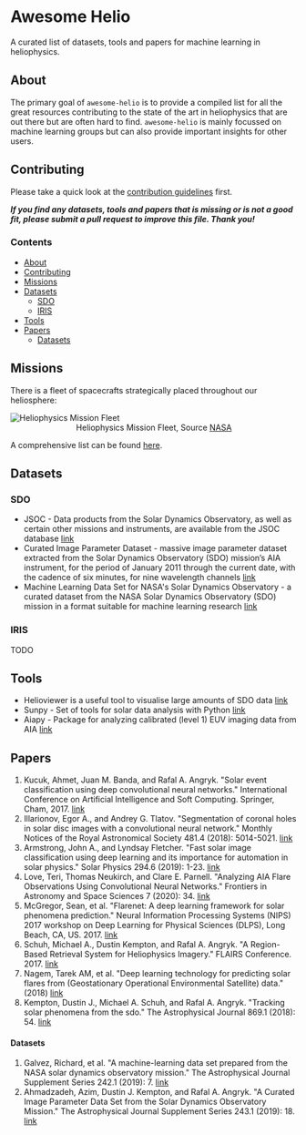 # Awesome Helio  <!-- omit in toc -->

A curated list of datasets, tools and papers for machine learning in heliophysics.

## About

The primary goal of `awesome-helio` is to provide a compiled list for all the great resources contributing to the state of the art in heliophysics that are out there but are often hard to find. `awesome-helio` is mainly focussed on machine learning groups but can also provide important insights for other users.

## Contributing

Please take a quick look at the [contribution guidelines](https://github.com/i4Ds/awesome-helio/blob/master/CONTRIBUTING.md) first.

**_If you find any datasets, tools and papers that is missing or is not a good fit, please submit a pull request to improve this file. Thank you!_**

### Contents  <!-- omit in toc -->

- [About](#about)
- [Contributing](#contributing)
- [Missions](#missions)
- [Datasets](#datasets)
  - [SDO](#sdo)
  - [IRIS](#iris)
- [Tools](#tools)
- [Papers](#papers)
    - [Datasets](#datasets-1)

## Missions

There is a fleet of spacecrafts strategically placed throughout our heliosphere:

<span class="img_container center" style="display: block;">
    <img alt="Heliophysics Mission Fleet" src="../master/images/helio-fleet-01-2021.jpg?raw=true" style="display:block; margin-left: auto; margin-right: auto;" title="caption" />
    <span class="img_caption" style="display: block; text-align: center;">Heliophysics Mission Fleet, Source <a href="https://science.nasa.gov/heliophysics/mission-fleet-diagram">NASA</a></span>
</span>

A comprehensive list can be found [here](https://science.nasa.gov/missions-page?field_division_tid=5&field_phase_tid=All).

## Datasets

### SDO 

- JSOC - Data products from the Solar Dynamics Observatory, as well as certain other missions and instruments, are available from the JSOC database [link](http://jsoc.stanford.edu/)
- Curated Image Parameter Dataset - massive image parameter dataset extracted from the Solar Dynamics Observatory (SDO) mission’s AIA instrument, for the period of January 2011 through the current date, with the cadence of six minutes, for nine wavelength channels [link](http://dmlab.cs.gsu.edu/dmlabapi/isd_docs.html)
- Machine Learning Data Set for NASA's Solar Dynamics Observatory - a curated dataset from the NASA Solar Dynamics Observatory (SDO) mission in a format suitable for machine learning research [link](https://purl.stanford.edu/nk828sc2920)

### IRIS

TODO


## Tools

- Helioviewer is a useful tool to visualise large amounts of SDO data [link](http://www.helioviewer.org)
- Sunpy - Set of tools for solar data analysis with Python [link](https://sunpy.org/)
- Aiapy - Package for analyzing calibrated (level 1) EUV imaging data from AIA [link](https://gitlab.com/LMSAL_HUB/aia_hub/aiapy)

## Papers

1. Kucuk, Ahmet, Juan M. Banda, and Rafal A. Angryk. "Solar event classification using deep convolutional neural networks." International Conference on Artificial Intelligence and Soft Computing. Springer, Cham, 2017. [link](https://www.researchgate.net/publication/317570870)
2. Illarionov, Egor A., and Andrey G. Tlatov. "Segmentation of coronal holes in solar disc images with a convolutional neural network." Monthly Notices of the Royal Astronomical Society 481.4 (2018): 5014-5021. [link](https://arxiv.org/abs/1809.05748)
3. Armstrong, John A., and Lyndsay Fletcher. "Fast solar image classification using deep learning and its importance for automation in solar physics." Solar Physics 294.6 (2019): 1-23. [link](https://link.springer.com/article/10.1007/s11207-019-1473-z)
4. Love, Teri, Thomas Neukirch, and Clare E. Parnell. "Analyzing AIA Flare Observations Using Convolutional Neural Networks." Frontiers in Astronomy and Space Sciences 7 (2020): 34. [link](https://doi.org/10.3389/fspas.2020.00034)
5. McGregor, Sean, et al. "Flarenet: A deep learning framework for solar phenomena prediction." Neural Information Processing Systems (NIPS) 2017 workshop on Deep Learning for Physical Sciences (DLPS), Long Beach, CA, US. 2017. [link](http://solardynamo.org/publications/McGregor_etal_NIPS_2017.pdf)
6. Schuh, Michael A., Dustin Kempton, and Rafal A. Angryk. "A Region-Based Retrieval System for Heliophysics Imagery." FLAIRS Conference. 2017. [link](https://www.researchgate.net/profile/Dustin-Kempton-2/publication/317385457_A_Region-based_Retrieval_System_for_Heliophysics_Imagery/links/5cf7a11692851c4dd02a3da9/A-Region-based-Retrieval-System-for-Heliophysics-Imagery.pdf)
7. Nagem, Tarek AM, et al. "Deep learning technology for predicting solar flares from (Geostationary Operational Environmental Satellite) data." (2018) [link](https://www.researchgate.net/publication/322924477_Deep_Learning_Technology_for_Predicting_Solar_Flares_from_Geostationary_Operational_Environmental_Satellite_Data?enrichId=rgreq-c8121ef3caa7c31906fde5bb9c53e014-XXX&enrichSource=Y292ZXJQYWdlOzMyMjkyNDQ3NztBUzo1OTAyMDE3ODA5NzM1NjhAMTUxNzcyNjQ3ODAyNA==&el=1_x_2&_esc=publicationCoverPdf)
8. Kempton, Dustin J., Michael A. Schuh, and Rafal A. Angryk. "Tracking solar phenomena from the sdo." The Astrophysical Journal 869.1 (2018): 54. [link](https://iopscience.iop.org/article/10.3847/1538-4357/aae9e9)


#### Datasets

1. Galvez, Richard, et al. "A machine-learning data set prepared from the NASA solar dynamics observatory mission." The Astrophysical Journal Supplement Series 242.1 (2019): 7. [link](https://arxiv.org/abs/1903.04538)
2. Ahmadzadeh, Azim, Dustin J. Kempton, and Rafal A. Angryk. "A Curated Image Parameter Data Set from the Solar Dynamics Observatory Mission." The Astrophysical Journal Supplement Series 243.1 (2019): 18. [link](https://arxiv.org/abs/1906.01062)

